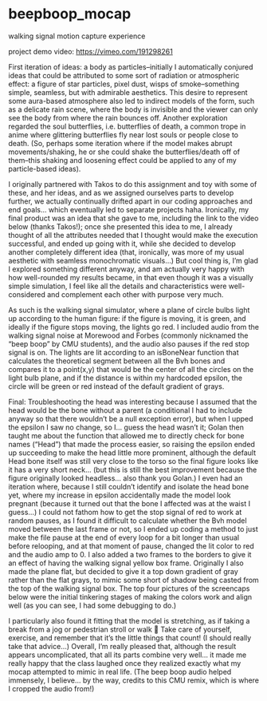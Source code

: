 # beepboop_mocap
walking signal motion capture experience 

project demo video: https://vimeo.com/191298261

First iteration of ideas: a body as particles–initially I automatically conjured ideas that could be attributed to some sort 
of radiation or atmospheric effect: a figure of star particles, pixel dust, wisps of smoke–something simple, seamless, but 
with admirable aesthetics. This desire to represent some aura-based atmosphere also led to indirect models of the form, such 
as a delicate rain scene, where the body is invisible and the viewer can only see the body from where the rain bounces off. 
Another exploration regarded the soul butterflies, i.e. butterflies of death, a common trope in anime where glittering 
butterflies fly near lost souls or people close to death. (So, perhaps some iteration where if the model makes abrupt 
movements/shaking, he or she could shake the butterflies/death off of them–this shaking and loosening effect could be applied 
to any of my particle-based ideas).

I originally partnered with Takos to do this assignment and toy with some of these, and her ideas, and as we assigned ourselves 
parts to develop further, we actually continually drifted apart in our coding approaches and end goals… which eventually led to 
separate projects haha.
Ironically, my final product was an idea that she gave to me, including the link to the video below (thanks Takos!); 
once she presented this idea to me, I already thought of all the attributes needed that I thought would make the execution 
successful, and ended up going with it, while she decided to develop another completely different idea (that, ironically, 
was more of my usual aesthetic with seamless monochromatic visuals…) But cool thing is, I’m glad I explored something different 
anyway, and am actually very happy with how well-rounded my results became, in that even though it was a visually simple 
simulation, I feel like all the details and characteristics were well-considered and complement each other with purpose very much.

As such is the walking signal simulator, where a plane of circle bulbs light up according to the human figure: if the figure is 
moving, it is green, and ideally if the figure stops moving, the lights go red. I included audio from the walking signal noise 
at Morewood and Forbes (commonly nicknamed the “beep boop” by CMU students), and the audio also pauses if the red stop signal 
is on. The lights are lit according to an isBoneNear function that calculates the theoretical segment between all the Bvh 
bones and compares it to a point(x,y) that would be the center of all the circles on the light bulb plane, and if the distance 
is within my hardcoded epsilon, the circle will be green or red instead of the default gradient of grays.

Final: Troubleshooting the head was interesting because I assumed that the head would be the bone without a parent (a conditional 
I had to include anyway so that there wouldn’t be a null exception error), but when I upped the epsilon I saw no change, so 
I… guess the head wasn’t it; Golan then taught me about the function that allowed me to directly check for bone names (“Head”) 
that made the process easier, so raising the epsilon ended up succeeding to make the head little more prominent, although the 
default Head bone itself was still very close to the torso so the final figure looks like it has a very short neck… 
(but this is still the best improvement because the figure originally looked headless… also thank you Golan.) 
I even had an iteration where, because I still couldn’t identify and isolate the head bone yet, where my increase in 
epsilon accidentally made the model look pregnant (because it turned out that the bone I affected was at the waist I guess…) 
I could not fathom how to get the stop signal of red to work at random pauses, as I found it difficult to calculate whether 
the Bvh model moved between the last frame or not, so I ended up coding a method to just make the file pause at the end of 
every loop for a bit longer than usual before relooping, and at that moment of pause, changed the lit color to red and 
the audio amp to 0. I also added a two frames to the borders to give it an effect of having the walking signal yellow box frame. 
Originally I also made the plane flat, but decided to give it a top down gradient of gray rather than the flat grays, 
to mimic some short of shadow being casted from the top of the walking signal box. The top four pictures of the screencaps 
below were the initial tinkering stages of making the colors work and align well (as you can see, I had some debugging to do.)

I particularly also found it fitting that the model is stretching, as if taking a break from a jog or pedestrian stroll or walk 🙂 
Take care of yourself, exercise, and remember that it’s the little things that count! (I should really take that advice…) 
Overall, I’m really pleased that, although the result appears uncomplicated, that all its parts combine very well… 
it made me really happy that the class laughed once they realized exactly what my mocap attempted to mimic in real life. 
(The beep boop audio helped immensely, I believe… by the way, credits to this CMU remix, which is where I cropped the audio from!)
